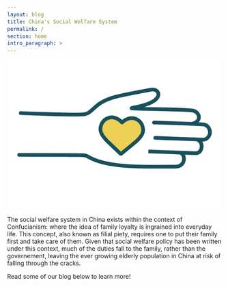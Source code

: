 ```yaml
---
layout: blog
title: China's Social Welfare System
permalink: /
section: home
intro_paragraph: >
---
```


![home image](assets/img/uploads/social-welfare-rgb-color-icon-vector.jpeg)

The social welfare system in China exists within the context of Confucianism:
where the idea of family loyalty is ingrained into everyday life. This concept,
also known as filial piety, requires one to put their family first and take
care of them. Given that social welfare policy has been written under this context,
much of the duties fall to the family, rather than the governement, leaving
the ever growing elderly population in China at risk of falling through the cracks.

Read some of our blog below to learn more!